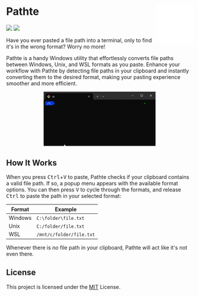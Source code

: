 # Pathte <img src="resources/icon.svg" align="right" width="20%"/>
<a href="#"><img src="https://img.shields.io/badge/platform-windows-blue"/></a> <a href="#"><img src="https://img.shields.io/badge/license-MIT-green"/></a>

Have you ever pasted a file path into a terminal, only to find it's in the wrong format? Worry no more!

Pathte is a handy Windows utility that effortlessly converts file paths between Windows, Unix, and WSL formats as you paste. Enhance your workflow with Pathte by detecting file paths in your clipboard and instantly converting them to the desired format, making your pasting experience smoother and more efficient.

<p align="center">
    <img src="resources/demo.gif" alt="Pathte Demo" width="60%"/>
</p>

## How It Works

When you press <kbd>Ctrl</kbd>+<kbd>V</kbd> to paste, Pathte checks if your clipboard contains a valid file path. If so, a popup menu appears with the available format options. You can then press <kbd>V</kbd> to cycle through the formats, and release <kbd>Ctrl</kbd> to paste the path in your selected format:

| Format        | Example                   |
|---------------|---------------------------|
| Windows       | `C:\folder\file.txt`      |
| Unix          | `C:/folder/file.txt`      |
| WSL           | `/mnt/c/folder/file.txt`  |

Whenever there is _no_ file path in your clipboard, Pathte will act like it's not even there.

## License

This project is licensed under the [MIT](https://github.com/srwi/pathte/blob/master/LICENSE) License.